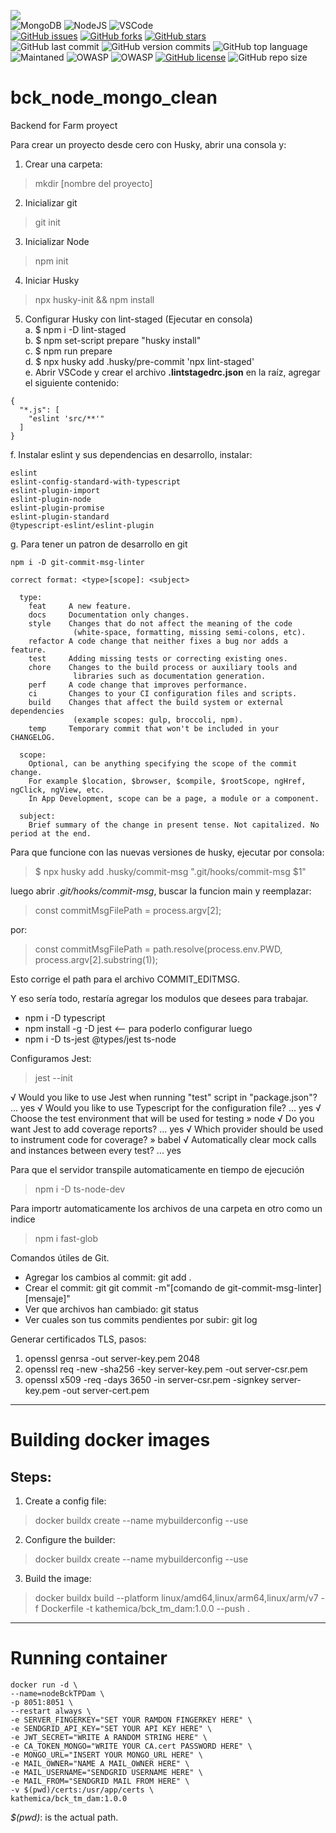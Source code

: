 <link rel="stylesheet" href="https://use.fontawesome.com/releases/v5.15.2/css/all.css" integrity="sha384-vSIIfh2YWi9wW0r9iZe7RJPrKwp6bG+s9QZMoITbCckVJqGCCRhc+ccxNcdpHuYu" crossorigin="anonymous">

[<img src="https://img.shields.io/badge/Linkedin-kathesama-blue?style=for-the-badge&logo=linkedin">](https://www.linkedin.com/in/kathesama)
<br>
![MongoDB](https://img.shields.io/badge/-MongoDB-009900?logo=mongodb&logoColor=white&style=for-the-badge)
![NodeJS](https://img.shields.io/badge/Node.js-43853D?style=for-the-badge&logo=node.js&logoColor=white)
![VSCode](https://img.shields.io/badge/Made%20for-VSCode-1f425f.svg?style=for-the-badge)
<br>
[![GitHub issues](https://img.shields.io/github/issues/kathesama/bck_node_mongo_clean?style=plastic)](https://github.com/kathesama/bck_node_mongo_clean/issues)
[![GitHub forks](https://img.shields.io/github/forks/kathesama/bck_node_mongo_clean?style=plastic)](https://github.com/kathesama/bck_node_mongo_clean/network)
[![GitHub stars](https://img.shields.io/github/stars/kathesama/bck_node_mongo_clean?style=plastic)](https://github.com/kathesama/bck_node_mongo_clean/stargazers)
<br>
![GitHub last commit](https://img.shields.io/github/last-commit/kathesama/bck_node_mongo_clean?color=red&style=plastic)
![GitHub version commits](https://img.shields.io/github/commits-since/kathesama/bck_node_mongo_clean/V2.0.0.svg?color=yellow&style=plastic)
![GitHub top language](https://img.shields.io/github/languages/top/kathesama/bck_node_mongo_clean?style=plastic)
<br>
![Maintaned](https://img.shields.io/badge/Maintained%3F-yes-green.svg?style=plastic)
![OWASP](https://img.shields.io/badge/OWASP%3F-yes-green.svg?style=plastic)
![OWASP](https://img.shields.io/badge/CleanCode%3F-yes-green.svg?style=plastic)
[![GitHub license](https://img.shields.io/github/license/kathesama/bck_node_mongo_clean?style=plastic)](https://github.com/kathesama/bck_node_mongo_clean/blob/main/LICENSE)
![GitHub repo size](https://img.shields.io/github/repo-size/kathesama/bck_node_mongo_clean?style=plastic)
<br>

# bck_node_mongo_clean
Backend for Farm proyect

Para crear un proyecto desde cero con Husky, abrir una consola y:
1. Crear una carpeta:
> mkdir [nombre del proyecto]
2. Inicializar git
> git init
3. Inicializar Node
> npm init
4. Iniciar Husky
> npx husky-init && npm install
5. Configurar Husky con lint-staged (Ejecutar en consola)<br>
a. $ npm i -D lint-staged<br>
b. $ npm set-script prepare "husky install"<br>
c. $ npm run prepare<br>
d. $ npx husky add .husky/pre-commit 'npx lint-staged'<br>
e. Abrir VSCode y crear el archivo **.lintstagedrc.json** en la raíz, agregar el siguiente contenido:
```
{
  "*.js": [
    "eslint 'src/**'"
  ]
}
```
f. Instalar eslint y sus dependencias en desarrollo, instalar:<br>

```
eslint
eslint-config-standard-with-typescript
eslint-plugin-import
eslint-plugin-node
eslint-plugin-promise
eslint-plugin-standard
@typescript-eslint/eslint-plugin
```
g. Para tener un patron de desarrollo en git<br>
```
npm i -D git-commit-msg-linter
```

```
correct format: <type>[scope]: <subject>

  type:
    feat     A new feature.
    docs     Documentation only changes.
    style    Changes that do not affect the meaning of the code
              (white-space, formatting, missing semi-colons, etc).
    refactor A code change that neither fixes a bug nor adds a feature.
    test     Adding missing tests or correcting existing ones.
    chore    Changes to the build process or auxiliary tools and
              libraries such as documentation generation.
    perf     A code change that improves performance.
    ci       Changes to your CI configuration files and scripts.
    build    Changes that affect the build system or external dependencies
              (example scopes: gulp, broccoli, npm).
    temp     Temporary commit that won't be included in your CHANGELOG.

  scope:
    Optional, can be anything specifying the scope of the commit change.
    For example $location, $browser, $compile, $rootScope, ngHref, ngClick, ngView, etc.
    In App Development, scope can be a page, a module or a component.

  subject:
    Brief summary of the change in present tense. Not capitalized. No period at the end.
```

Para que funcione con las nuevas versiones de husky, ejecutar por consola:
>$ npx husky add .husky/commit-msg ".git/hooks/commit-msg \$1"

luego abrir *.git/hooks/commit-msg*, buscar la funcion main y reemplazar:

>const commitMsgFilePath = process.argv[2];

por:

>const commitMsgFilePath = path.resolve(process.env.PWD, process.argv[2].substring(1));

Esto corrige el path para el archivo COMMIT_EDITMSG.

Y eso sería todo, restaría agregar los modulos que desees para trabajar.

* npm i -D typescript
* npm install -g -D jest <-- para poderlo configurar luego
* npm i -D ts-jest @types/jest ts-node

Configuramos Jest:
> jest --init

√ Would you like to use Jest when running "test" script in "package.json"? ... yes
√ Would you like to use Typescript for the configuration file? ... yes
√ Choose the test environment that will be used for testing » node
√ Do you want Jest to add coverage reports? ... yes
√ Which provider should be used to instrument code for coverage? » babel
√ Automatically clear mock calls and instances between every test? ... yes

Para que el servidor transpile automaticamente en tiempo de ejecución
> npm i -D ts-node-dev

Para importr automaticamente los archivos de una carpeta en otro como un indice
> npm i fast-glob

Comandos útiles de Git.
* Agregar los cambios al commit: git add .
* Crear el commit: git git commit -m"[comando de git-commit-msg-linter] [mensaje]"
* Ver que archivos han cambiado: git status
* Ver cuales son tus commits pendientes por subir: git log

Generar certificados TLS, pasos:

1. openssl genrsa -out server-key.pem 2048
2. openssl req -new -sha256 -key server-key.pem -out server-csr.pem
3. openssl x509 -req -days 3650 -in server-csr.pem -signkey server-key.pem -out server-cert.pem

---
# Building docker images

## Steps:
1. Create a config file:
> docker buildx create --name mybuilderconfig --use

2. Configure the builder:
> docker buildx create --name mybuilderconfig --use

3. Build the image:
> docker buildx build --platform linux/amd64,linux/arm64,linux/arm/v7 -f Dockerfile -t kathemica/bck_tm_dam:1.0.0 --push .

---
# Running container
```
docker run -d \
--name=nodeBckTPDam \
-p 8051:8051 \
--restart always \
-e SERVER_FINGERKEY="SET YOUR RAMDON FINGERKEY HERE" \
-e SENDGRID_API_KEY="SET YOUR API KEY HERE" \
-e JWT_SECRET="WRITE A RANDOM STRING HERE" \
-e CA_TOKEN_MONGO="WRITE YOUR CA.cert PASSWORD HERE" \
-e MONGO_URL="INSERT YOUR MONGO_URL HERE" \
-e MAIL_OWNER="NAME A MAIL_OWNER HERE" \
-e MAIL_USERNAME="SENDGRID USERNAME HERE" \
-e MAIL_FROM="SENDGRID MAIL FROM HERE" \
-v $(pwd)/certs:/usr/app/certs \
kathemica/bck_tm_dam:1.0.0

```
*$(pwd)*: is the actual path.
